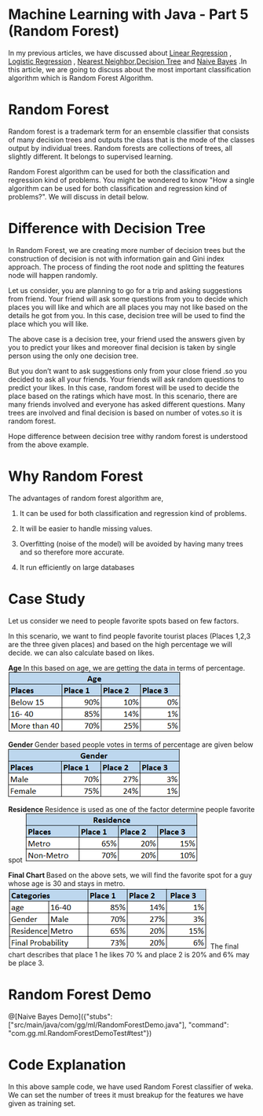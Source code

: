 # Machine Learning with Java - Part 5 (Random Forest)

In my previous articles, we have discussed about  [Linear Regression](https://tech.io/playgrounds/3771/machine-learning-with-java---part-1-linear-regression) , [Logistic Regression](https://tech.io/playgrounds/34a7ecd0a4487577f516d92548af66891284/machine-learning-with-java---part-2-logistic-regression) , [Nearest Neighbor](https://tech.io/playgrounds/5439/machine-learning-with-java---part-3-k-nearest-neighbor),[Decision Tree](https://tech.io/playgrounds/5844/machine-learning-with-java---part-4-decision-tree) and [Naive Bayes](https://tech.io/playgrounds/6734/machine-learning-with-java---part-5-naive-bayes) .In this article, we are going to discuss about the most important classification algorithm which is Random Forest Algorithm.

# Random Forest 

Random forest is a trademark term for an ensemble classifier that consists of many decision trees and outputs the class that is the mode of the classes output by individual trees. Random forests are collections of trees, all slightly different.
It belongs to supervised learning.

Random Forest algorithm can be used for both the classification and regression kind of problems. You might be wondered to know "How a single algorithm can be used for both classification and regression kind of problems?". We will discuss in detail below.

# Difference with Decision Tree

In Random Forest, we are creating more number of decision trees but the construction of decision is not with information gain and Gini index approach. The process of finding the root node and splitting the features node will happen randomly.

Let us consider, you are planning to go for a trip and asking suggestions from friend. Your friend will ask some questions from you to decide which places you will like and which are all places you may not like based on the details he got from you. In this case, decision tree will be used to find the place which you will like.

The above case is a decision tree, your friend used the answers given by you to predict your likes and moreover final decision is taken by single person using the only one decision tree.

But you don’t want to ask suggestions only from your close friend .so you decided to ask all your friends. Your friends will ask random questions to predict your likes. In this case, random forest will be used to decide the place based on the ratings which have most. In this scenario, there are many friends involved and everyone has asked different questions. Many trees are involved and final decision is based on number of votes.so it is random forest.

Hope difference between decision tree withy random forest is understood from the above example.

# Why Random Forest

The advantages of random forest algorithm are,

1. It can be used for both classification and regression kind of problems.

2. It will be easier to handle missing values.

3. Overfitting (noise of the model) will be avoided by having many trees and so therefore more accurate.

4. It run efficiently on large databases

# Case Study

Let us consider we need to people favorite spots based on few factors.

In this scenario, we want to find people favorite tourist places (Places 1,2,3 are the three given places) and based on the high percentage we will decide. we can also calculate based on likes.

 <B> Age </B>
 In this based on age, we are getting the data in terms of percentage.
 ![Train Diagram](pic1.PNG) 
 
 <B> Gender </B>
 Gender based people votes in terms of percentage are given below
 ![Test Diagram](pic2.PNG)

 <B> Residence </B>
 Residence is used as one of the factor determine people favorite spot
 ![Train Diagram](pic3.PNG)     
  
  <B> Final Chart </B>
  Based on the above sets, we will find the favorite spot for a guy whose age is 30 and stays in metro.
  ![Test Diagram](pic4.PNG)
  The final chart describes that place 1 he likes 70 % and place 2 is 20% and 6% may be place 3.


# Random Forest Demo

@[Naive Bayes Demo]({"stubs": ["src/main/java/com/gg/ml/RandomForestDemo.java"], "command": "com.gg.ml.RandomForestDemoTest#test"})


# Code Explanation

In this above sample code, we have used Random Forest classifier of weka. We can set the number of trees it must breakup for the features we have given as training set.



